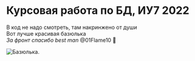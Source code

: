 # Курсовая работа по БД, ИУ7 2022

В код не надо смотреть, там накринжено от души  
Вот лучше красивая базюлька  
*За фронт спасибо best man* @01Flame10 🐰


![Базюлька](doc/schema/graph%20.png "тык").
